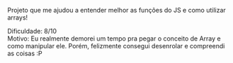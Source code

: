Projeto que me ajudou a entender melhor as funções do JS e como utilizar arrays! 

Dificuldade: 8/10  
Motivo: Eu realmente demorei um tempo pra pegar o conceito de Array e como manipular ele. Porém, felizmente consegui desenrolar e compreendi as coisas :P

